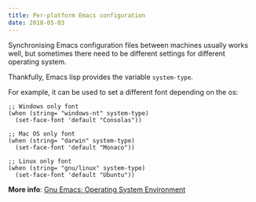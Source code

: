```yaml
---
title: Per-platform Emacs configuration
date: 2018-05-03
---
```


Synchronising Emacs configuration files between machines usually works well, but
sometimes there need to be different settings for different operating system.

Thankfully, Emacs lisp provides the variable `system-type`.

For example, it can be used to set a different font depending on the os:

```emacs-lisp
;; Windows only font
(when (string= "windows-nt" system-type)
  (set-face-font 'default "Consolas"))

;; Mac OS only font
(when (string= "darwin" system-type)
  (set-face-font 'default "Monaco"))
  
;; Linux only font
(when (string= "gnu/linux" system-type)
  (set-face-font 'default "Ubuntu"))
```

**More info**:
[Gnu Emacs: Operating System Environment](https://www.gnu.org/software/emacs/manual/html%5Fnode/elisp/System-Environment.html)
